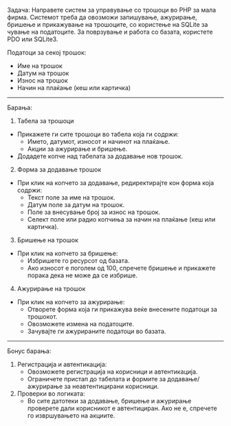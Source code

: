 Задача: Направете систем за управување со трошоци во PHP за мала фирма. Системот треба да овозможи запишување, ажурирање, бришење и прикажување на трошоците, со користење на SQLite за чување на податоците. За поврзување и работа со базата, користете PDO или SQLite3.

Податоци за секој трошок:
- Име на трошок  
- Датум на трошок  
- Износ на трошок  
- Начин на плаќање (кеш или картичка)  

---

Барања:

1. Табела за трошоци
- Прикажете ги сите трошоци во табела која ги содржи:
  - Името, датумот, износот и начинот на плаќање.
  - Акции за ажурирање и бришење.
- Додадете копче над табелата за додавање нов трошок.

2. Форма за додавање трошок
- При клик на копчето за додавање, редиректирајте кон форма која содржи:
  - Текст поле за име на трошок.  
  - Датум поле за датум на трошок.  
  - Поле за внесување број за износ на трошок.  
  - Селект поле или радио копчиња за начин на плаќање (кеш или картичка).  

3. Бришење на трошок
- При клик на копчето за бришење:
  - Избришете го ресурсот од базата.
  - Ако износот е поголем од 100, спречете бришење и прикажете порака дека не може да се избрише.

4. Ажурирање на трошок
- При клик на копчето за ажурирање:
  - Отворете форма која ги прикажува веќе внесените податоци за трошокот.
  - Овозможете измена на податоците.
  - Зачувајте ги ажурираните податоци во базата.

---

Бонус барања:
1. Регистрација и автентикација:
   - Овозможете регистрација на корисници и автентикација.
   - Ограничете пристап до табелата и формите за додавање/ажурирање за неавтентицирани корисници.
2. Проверки во логиката:
   - Во сите датотеки за додавање, бришење и ажурирање проверете дали корисникот е автентициран. Ако не е, спречете го извршувањето на акциите.

